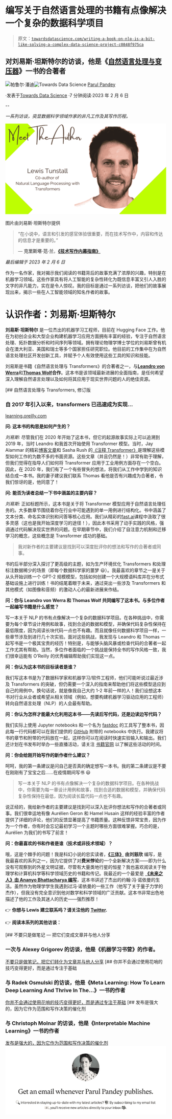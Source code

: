 # 编写关于自然语言处理的书籍有点像解决一个复杂的数据科学项目

> 原文：[`towardsdatascience.com/writing-a-book-on-nlp-is-a-bit-like-solving-a-complex-data-science-project-c0848f975ca`](https://towardsdatascience.com/writing-a-book-on-nlp-is-a-bit-like-solving-a-complex-data-science-project-c0848f975ca)

## 对刘易斯·坦斯特尔的访谈，他是《[**自然语言处理与变压器**](https://learning.oreilly.com/library/view/natural-language-processing/9781098136789/)》一书的合著者

[](https://pandeyparul.medium.com/?source=post_page-----c0848f975ca--------------------------------)![帕鲁尔·潘迪](https://pandeyparul.medium.com/?source=post_page-----c0848f975ca--------------------------------)[](https://towardsdatascience.com/?source=post_page-----c0848f975ca--------------------------------)![Towards Data Science](https://towardsdatascience.com/?source=post_page-----c0848f975ca--------------------------------) [Parul Pandey](https://pandeyparul.medium.com/?source=post_page-----c0848f975ca--------------------------------)

·发表于[Towards Data Science](https://towardsdatascience.com/?source=post_page-----c0848f975ca--------------------------------) ·7 分钟阅读·2023 年 2 月 6 日

--

*一系列访谈，突显数据科学领域作家的非凡工作及其写作历程。*

![](img/5fddda751df11beee48e146f3e6a365f.png)

图片由刘易斯·坦斯特尔提供

> “在小说中，语言和引发的感官体验很重要，而在技术写作中，内容和传达的信息才是重要的。”
> 
> ― **克里斯塔·范·兰**，[**《技术写作内幕指南》**](https://www.goodreads.com/work/quotes/20300600)

*最后编辑于 2023 年 2 月 6 日*

作为一名作家，我对揭示我们阅读的书籍背后的故事充满了浓厚的兴趣，特别是在机器学习领域。这些作家具有将人工智能的复杂性转化为既信息丰富又引人入胜的文字的非凡能力，实在是令人惊叹。我的目标是通过一系列访谈，把他们的故事展现出来，揭示一些在人工智能领域的知名作者的故事。

# 认识作者：刘易斯·坦斯特尔

**刘易斯·坦斯特尔** 是一位杰出的机器学习工程师，目前在 Hugging Face 工作。他在为初创企业和大型企业构建机器学习应用方面拥有丰富的经验，专注于自然语言处理、拓扑数据分析和时间序列等领域。拥有理论物理学博士学位的刘易斯曾有机会在澳大利亚、美国和瑞士等多个国家担任研究职位。他目前的工作集中在为自然语言处理社区开发创新工具，并赋予个人有效使用这些工具的知识和技能。

刘易斯是书籍《自然语言处理与 Transformers》的合著者之一，与[**Leandro von Werra**](https://twitter.com/lvwerra?s=20&t=XOZTW3iOxNZoAopPR5LRsw)和[**Thomas Wolf**](https://twitter.com/Thom_Wolf)**合作**。这本书是该领域最新进展的全面指南，是任何希望深入理解自然语言处理以及如何将其应用于现实世界问题的人的绝佳资源。

[](https://learning.oreilly.com/library/view/natural-language-processing/9781098136789/?source=post_page-----c0848f975ca--------------------------------) [## 自然语言处理与 Transformers, 修订版

### 自 2017 年引入以来，transformers 已迅速成为实现...

[learning.oreilly.com](https://learning.oreilly.com/library/view/natural-language-processing/9781098136789/?source=post_page-----c0848f975ca--------------------------------)

**问: 这本书的构思是如何产生的？**

*刘易斯:* 尽管我们在 2020 年开始了这本书，但它的起源故事实际上可以追溯到 2019 年，当时 Leandro 和我首次开始使用 Transformer 模型。当时，Jay Alammar 的精彩[博客文章](https://jalammar.github.io/)和 Sasha Rush 的[《注释 Transformer》](http://nlp.seas.harvard.edu/2018/04/03/attention.html)是理解这些模型如何工作的为数不多的书面资源。这些文章（并且仍然是！）非常有助于理解，但我们觉得在指导人们如何将 Transformer 应用于工业用例方面存在一个空白。因此，在 2020 年，我们有了一个有些冒失的想法，将我们从工作中学到的知识结合成一本书。我的妻子建议我们联系 Thomas 看他是否有兴趣成为合著者，令我们惊讶的是，他同意了！

**问: 能否为读者总结一下书中涵盖的主要内容？**

*刘易斯:* 正如标题所示，这本书是关于将 Transformer 模型应用于自然语言处理任务的。大多数章节围绕着你在行业中可能遇到的单一用例进行结构化。书中涵盖了文本分类、命名实体识别和问答等核心应用。我们从精彩的[fast.ai](http://fast.ai/)课程中汲取了很多灵感（这也是我开始深度学习的途径！），因此本书采用了动手实践的风格，强调通过代码解决现实世界的问题。在早期章节中，我们介绍了自注意力机制和迁移学习的概念，这些概念是 Transformer 成功的基础。

> 我对新作者的主要建议是找到可以深度批评你的想法和写作的合著者或同事。

书的后半部分深入探讨了更高级的主题，如为生产环境优化 Transformers 和处理标注数据稀少的场景（即每个数据科学家的噩梦 😃）。我最喜欢的章节之一是关于从头开始训练一个 GPT-2 规模模型，包括如何创建一个大规模语料库并在分布式基础设施上进行训练！书的结尾着眼于未来，通过突出一些涉及 Transformers 和其他模式（如图像和音频）的激动人心的最新进展来作结。

**问：你与 Leandro von Werra 和 Thomas Wolf 共同编写了这本书。与多位作者一起编写书籍是什么感觉？**

写一本关于 NLP 的书有点像解决一个复杂的数据科学项目。在各种挑战中，你需要为每个章节设计用例和故事，找到合适的数据和模型，并确保代码复杂性保持在最低限度，因为阅读长块代码一点也不有趣。而且就像任何数据科学项目一样，一些章节涉及到进行几十次实验。面对这些挑战，我发现与 Leandro 和 Thomas 一起写书是一个极其宝贵的经历！特别是，与能够头脑风暴或检查代码的合著者一起工作尤其有帮助。当然，多位作者面临的一个挑战是保持全书的写作风格一致，我们很幸运能有 O’Reilly 的优秀编辑帮助我们实现这一点。

**问：你认为这本书的目标读者是谁？**

我们写这本书是为了数据科学家和机器学习/软件工程师，他们可能听说过最近涉及 Transformers 的突破，但仍需要一个深入的指南来帮助他们将这些模型适应到自己的用例中。换句话说，就是像我自己大约 1-2 年前一样的人！我们设想这本书对行业从业者或希望从相关领域（例如，想要构建机器学习驱动应用的工程师）转向自然语言处理（NLP）的人会最有帮助。

**问：你认为怎样才能最大化利用这本书——先读后写代码，还是边读边写代码？**

我们实际上使用 Jupyter notebooks 和一个名为 [fastdoc](https://github.com/fastai/fastdoc) 的工具写了整本书，因此每一行代码都可以在我们提供的 [GitHub](https://github.com/nlp-with-transformers/notebooks) 附带的 notebooks 中执行。我建议将书的章节和附带的代码放在一起，这样你可以在阅读时快速实验输入和输出。我们还计划在书发布时举办一些直播活动，请关注 [书籍官网](https://nlp-with-transformers.github.io/website/) 以了解这些活动的时间。

**问：你会给刚开始写作的新作者什么建议？**

呵呵，我的第一条建议是问自己是否真的确定想写一本书。我的第二条建议是不要在刚刚有了宝宝之后……在疫情期间写书 😃

> 写一本关于 NLP 的书有点像解决一个复杂的数据科学项目。在各种挑战中，你需要为每一章设计用例和故事，找到合适的数据和模型，并确保代码复杂性保持在最低，因为阅读长篇代码一点也不有趣。

说正经的，我给新作者的主要建议是找到可以深入批评你想法和写作的合著者或同事。我们很幸运地有像 Aurélien Geron 和 Hamel Husain 这样的经验丰富的作者提供了详细的评论，他们的反馈显著提高了书籍质量。这种反馈非常宝贵，因为作为一个作者，你有时会忘记最初学习一个主题时哪些方面很难掌握。巧合的是，Aurélien 为我们的书写了前言！

**问：你最喜欢的书和作者是谁（技术或非技术领域）？**

哦，这是个棘手的问题！我是科幻小说的忠实读者，[**《三体》**](https://en.wikipedia.org/wiki/The_Three-Body_Problem_(novel)) **由刘慈欣** 编写，是我最喜欢的系列之一，因为它提供了对**费米悖论**的一个全新解决方案——即为什么没有可观察到的外星文明证据，尽管有大量类地行星的恒星？我也喜欢阅读关于物理学和计算机科学等科学领域历史的书籍和传记。我最近的一个最爱是 [**《未来之人》由 Ananyo Bhattacharya 编写**](https://www.amazon.in/Man-Future-Visionary-Life-Neumann/dp/0241398851)，这本书讲述了杰出的约翰·冯·诺依曼的生活。虽然作为物理学学生我遇到过冯·诺依曼的一些工作（他写了关于量子力学的杰作），但我没有完全意识到他对数学和科学领域的广泛贡献。这本书非常出色地描述了他的工作及其迷人的历史——强烈推荐！

👉 **你想与 Lewis 建立联系吗？请关注他的** [**Twitter**](https://twitter.com/_lewtun)**.**

👉 **阅读本系列的其他访谈：**

[](/dont-just-take-notes-turn-them-into-articles-and-share-them-with-others-72aa43b83e29?source=post_page-----c0848f975ca--------------------------------) [## 不要只是做笔记 — 把它们变成文章并与他人分享

### 一次与 Alexey Grigorev 的访谈，他是《机器学习书营》的作者。

[不要只是做笔记，把它们转化为文章并与他人分享](https://towardsdatascience.com/dont-just-take-notes-turn-them-into-articles-and-share-them-with-others-72aa43b83e29?source=post_page-----c0848f975ca--------------------------------) [](/you-do-not-become-better-by-employing-fancy-techniques-but-by-working-on-the-fundamentals-17d5c471c69c?source=post_page-----c0848f975ca--------------------------------) [## 你并不会通过使用花哨的技巧变得更好，而是通过专注于基础

### 与 Radek Osmulski 的访谈，他是《Meta Learning: How To Learn Deep Learning And Thrive In The…》一书的作者

[你并不会通过使用花哨的技巧变得更好，而是通过专注于基础](https://towardsdatascience.com/you-do-not-become-better-by-employing-fancy-techniques-but-by-working-on-the-fundamentals-17d5c471c69c?source=post_page-----c0848f975ca--------------------------------) [](/publishing-is-powerful-as-it-serves-as-a-catalyst-for-scope-and-writing-decisions-713306e8a0d?source=post_page-----c0848f975ca--------------------------------) [## 发布是强大的，因为它作为范围和写作决策的催化剂

### 与 Christoph Molnar 的访谈，他是《Interpretable Machine Learning》一书的作者

[发布是强大的，因为它作为范围和写作决策的催化剂](https://towardsdatascience.com/publishing-is-powerful-as-it-serves-as-a-catalyst-for-scope-and-writing-decisions-713306e8a0d?source=post_page-----c0848f975ca--------------------------------) ![](img/90c29813c4ef86e9865b1cc09aca3796.png)
